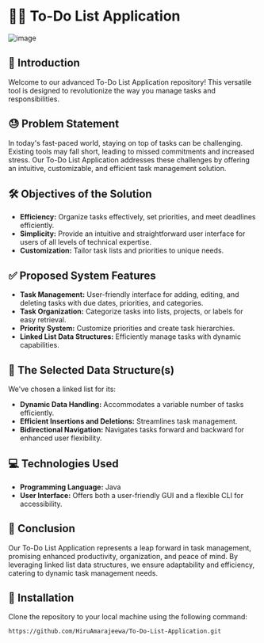 # 📝✨ To-Do List Application 

![image](https://github.com/HiruAmarajeewa/To-Do-List-Application/assets/142741031/007979c9-4bde-47dd-b1e4-714d6f94a5a1)

## 🚀 Introduction 
Welcome to our advanced To-Do List Application repository! This versatile tool is designed to revolutionize the way you manage tasks and responsibilities.

## 😓 Problem Statement 
In today's fast-paced world, staying on top of tasks can be challenging. Existing tools may fall short, leading to missed commitments and increased stress. Our To-Do List Application addresses these challenges by offering an intuitive, customizable, and efficient task management solution.

## 🛠️ Objectives of the Solution 
- **Efficiency:** Organize tasks effectively, set priorities, and meet deadlines efficiently.
- **Simplicity:** Provide an intuitive and straightforward user interface for users of all levels of technical expertise.
- **Customization:** Tailor task lists and priorities to unique needs.

## ✅ Proposed System Features 
- **Task Management:** User-friendly interface for adding, editing, and deleting tasks with due dates, priorities, and categories.
- **Task Organization:** Categorize tasks into lists, projects, or labels for easy retrieval.
- **Priority System:** Customize priorities and create task hierarchies.
- **Linked List Data Structures:** Efficiently manage tasks with dynamic capabilities.

## 🔄 The Selected Data Structure(s) 
We've chosen a linked list for its:
- **Dynamic Data Handling:** Accommodates a variable number of tasks efficiently.
- **Efficient Insertions and Deletions:** Streamlines task management.
- **Bidirectional Navigation:** Navigates tasks forward and backward for enhanced user flexibility.

## 💻 Technologies Used 
- **Programming Language:** Java
- **User Interface:** Offers both a user-friendly GUI and a flexible CLI for accessibility.

## 🌟 Conclusion 
Our To-Do List Application represents a leap forward in task management, promising enhanced productivity, organization, and peace of mind. By leveraging linked list data structures, we ensure adaptability and efficiency, catering to dynamic task management needs.

## 🚀 Installation

Clone the repository to your local machine using the following command:

```bash
https://github.com/HiruAmarajeewa/To-Do-List-Application.git
```
